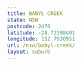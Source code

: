 ```yaml
---
title: BABYL CREEK
state: NSW
postcode: 2470
latitude: -28.72398401
longitude: 152.7930951
url: /nsw/babyl-creek/
layout: suburb
---
```


